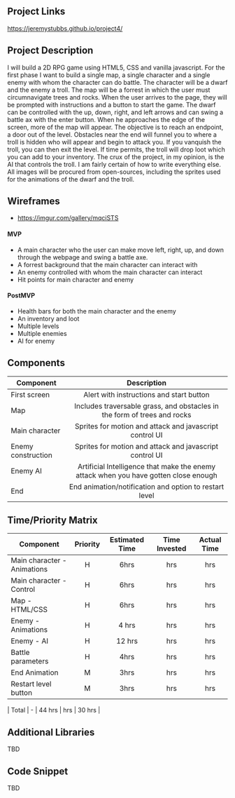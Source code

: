 ## Project Links

https://jeremystubbs.github.io/project4/

## Project Description

I will build a 2D RPG game using HTML5, CSS and vanilla javascript. For the first phase I want to build a single map, a single character and a single enemy with whom the character can do battle. The character will be a dwarf and the enemy a troll. The map will be a forrest in which the user must circumnavigate trees and rocks. When the user arrives to the page, they will be prompted with instructions and a button to start the game. The dwarf can be controlled with the up, down, right, and left arrows and can swing a battle ax with the enter button. When he approaches the edge of the screen, more of the map will appear. The objective is to reach an endpoint, a door out of the level. Obstacles near the end will funnel you to where a troll is hidden who will appear and begin to attack you. If you vanquish the troll, you can then exit the level. If time permits, the troll will drop loot which you can add to your inventory. The crux of the project, in my opinion, is the AI that controls the troll. I am fairly certain of how to write everything else. All images will be procured from open-sources, including the sprites used for the animations of the dwarf and the troll.


## Wireframes

- https://imgur.com/gallery/mqciSTS

#### MVP

- A main character who the user can make move left, right, up, and down through the webpage and swing a battle axe.
- A forrest background that the main character can interact with
- An enemy controlled with whom the main character can interact
- Hit points for main character and enemy

#### PostMVP

- Health bars for both the main character and the enemy
- An inventory and loot
- Multiple levels
- Multiple enemies
- AI for enemy

## Components

| Component          |                                     Description                                      |
| ------------------ | :----------------------------------------------------------------------------------: |
| First screen       |                       Alert with instructions and start button                       |
| Map                |       Includes traversable grass, and obstacles in the form of trees and rocks       |
| Main character     |               Sprites for motion and attack and javascript control UI                |
| Enemy construction |               Sprites for motion and attack and javascript control UI                |
| Enemy AI           | Artificial Intelligence that make the enemy attack when you have gotten close enough |
| End                |                End animation/notification and option to restart level                |

## Time/Priority Matrix

| Component                   | Priority | Estimated Time | Time Invested | Actual Time |
| --------------------------- | :------: | :------------: | :-----------: | :---------: |
| Main character - Animations |    H     |      6hrs      |      hrs      |     hrs     |
| Main character - Control    |    H     |      6hrs      |      hrs      |     hrs     |
| Map - HTML/CSS              |    H     |      6hrs      |      hrs      |     hrs     |
| Enemy - Animations          |    H     |     4 hrs      |      hrs      |     hrs     |
| Enemy - AI                  |    H     |     12 hrs     |      hrs      |     hrs     |
| Battle parameters           |    H     |      4hrs      |      hrs      |     hrs     |
| End Animation               |    M     |      3hrs      |      hrs      |     hrs     |
| Restart level button        |    M     |      3hrs      |      hrs      |     hrs     |

| Total | - | 44 hrs | hrs | 30 hrs |

## Additional Libraries

TBD

## Code Snippet

TBD
